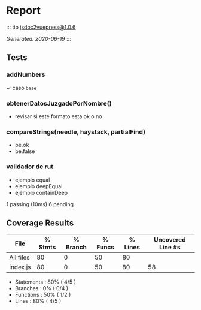 # Report

::: tip jsdoc2vuepress@1.0.6

_Generated: 2020-06-19_
:::

## Tests



### addNumbers
  ✓ caso `base`

### obtenerDatosJuzgadoPorNombre()
  - revisar si este formato esta ok o no

### compareStrings(needle, haystack, partialFind)
  - be.ok
  - be.false

### validador de rut
  - ejemplo equal
  - ejemplo deepEqual
  - ejemplo containDeep


1 passing (10ms)
6 pending


## Coverage Results

File      | % Stmts | % Branch | % Funcs | % Lines | Uncovered Line #s 
----------|---------|----------|---------|---------|-------------------
All files |      80 |        0 |      50 |      80 |                   
 index.js |      80 |        0 |      50 |      80 | 58                


- Statements   : 80% ( 4/5 )
- Branches     : 0% ( 0/4 )
- Functions    : 50% ( 1/2 )
- Lines        : 80% ( 4/5 )

